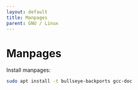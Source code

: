 ```yaml
---
layout: default
title: Manpages
parent: GNU / Linux
---
```


# Manpages

Install manpages:
```sh
sudo apt install -t bullseye-backports gcc-doc
```